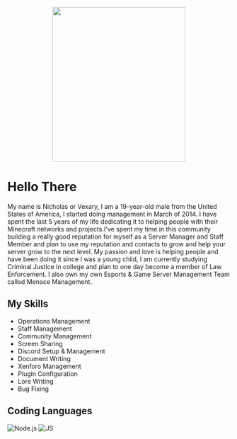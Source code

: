 <p align="center">
  <img width="300" height="350" src="https://cdn.discordapp.com/attachments/785661227690098738/827972194302689380/tumblr_oyi7toCxhR1s60t4jo1_1280.jpg">
</p>

# Hello There

My name is Nicholas or Vexary, I am a 19-year-old male from the United States of America, I started doing management in March of 2014. I have spent the last 5 years of my life dedicating it to helping people with their Minecraft networks and projects.I've spent my time in this community  building a really good reputation for myself as a Server Manager and Staff Member and plan to use my reputation and contacts to grow and help your server grow to the next level. My passion and love is helping people and have been doing it since I was a young child, I am currently studying Criminal Justice in college and plan to one day become a member of Law Enforcement. I also own my own Esports & Game Server Management Team called Menace Management.

## My Skills

 - Operations Management        
 - Staff Management
 - Community Management       
 - Screen Sharing            
 - Discord Setup & Management
 - Document Writing            
 - Xenforo  Management        
 - Plugin Configuration
 - Lore Writing                
 - Bug Fixing

## Coding Languages
![Node.js](https://img.shields.io/badge/-Node.js-0C1324?style=flat-square&logo=Node.js&logoColor=ffffff)
![JS](https://img.shields.io/badge/-js-0C1324?style=flat-square&logo=JS&logoColor=ffffff)
